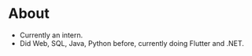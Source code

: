 # About

- Currently an intern. 
- Did Web, SQL, Java, Python before, currently doing Flutter and .NET.
